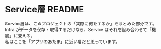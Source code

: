# Service層 README

Service層は、このプロジェクトの「実際に何をするか」をまとめた部分です。  
Infra がデータを保存・取得するだけなら、Service はそれを組み合わせて「機能」に変える。  
私はここを「アプリのあたま」に近い層だと思っています。